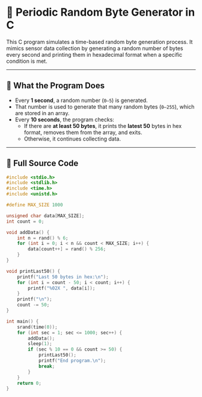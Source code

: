 # 🔄 Periodic Random Byte Generator in C

This C program simulates a time-based random byte generation process. It mimics sensor data collection by generating a random number of bytes every second and printing them in hexadecimal format when a specific condition is met.

---

## 🧠 What the Program Does

- Every **1 second**, a random number (`0–5`) is generated.
- That number is used to generate that many random bytes (`0–255`), which are stored in an array.
- Every **10 seconds**, the program checks:
  - If there are **at least 50 bytes**, it prints the **latest 50** bytes in hex format, removes them from the array, and exits.
  - Otherwise, it continues collecting data.

---

## 📄 Full Source Code

```c
#include <stdio.h>
#include <stdlib.h>
#include <time.h>
#include <unistd.h>

#define MAX_SIZE 1000

unsigned char data[MAX_SIZE];
int count = 0;

void addData() {
    int n = rand() % 6;
    for (int i = 0; i < n && count < MAX_SIZE; i++) {
        data[count++] = rand() % 256;
    }
}

void printLast50() {
    printf("Last 50 bytes in hex:\n");
    for (int i = count - 50; i < count; i++) {
        printf("%02X ", data[i]);
    }
    printf("\n");
    count -= 50;
}

int main() {
    srand(time(0));
    for (int sec = 1; sec <= 1000; sec++) {
        addData();
        sleep(1);
        if (sec % 10 == 0 && count >= 50) {
            printLast50();
            printf("End program.\n");
            break;
        }
    }
    return 0;
}
